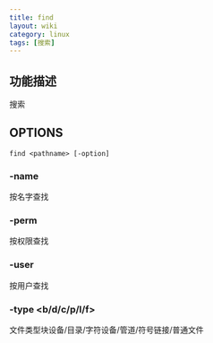 ```yaml
---
title: find
layout: wiki
category: linux
tags: [搜索]
---
```


## 功能描述

搜索

## OPTIONS

```
find <pathname> [-option]
```

### -name <name>

按名字查找

### -perm <perm>

按权限查找

### -user <user>

按用户查找

### -type <b/d/c/p/l/f\>

文件类型块设备/目录/字符设备/管道/符号链接/普通文件